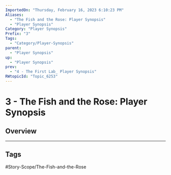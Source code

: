 ```yaml
---
ImportedOn: "Thursday, February 16, 2023 6:10:23 PM"
Aliases:
  - "The Fish and the Rose: Player Synopsis"
  - "Player Synopsis"
Category: "Player Synopsis"
Prefix: "3"
Tags:
  - "Category/Player-Synopsis"
parent:
  - "Player Synopsis"
up:
  - "Player Synopsis"
prev:
  - "4 - The First Lab_ Player Synopsis"
RWtopicId: "Topic_6253"
---
```

# 3 - The Fish and the Rose: Player Synopsis
## Overview

---
## Tags
#Story-Scope/The-Fish-and-the-Rose

